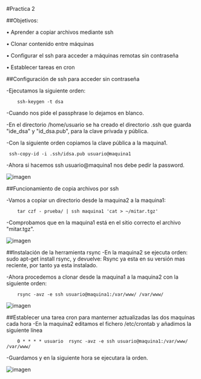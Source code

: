 ﻿#Practica 2

##Objetivos:

• Aprender a copiar archivos mediante ssh

• Clonar contenido entre máquinas

• Configurar el ssh para acceder a máquinas remotas sin contraseña

• Establecer tareas en cron



##Configuración de ssh para acceder sin contraseña

-Ejecutamos la siguiente orden:

		ssh-keygen -t dsa

-Cuando nos pide el passphrase lo dejamos en blanco.

-En el directorio /home/usuario se ha creado el directorio .ssh que
 guarda "ide_dsa" y "id_dsa.pub", para la clave privada y pública.

-Con la siguiente orden copiamos la clave pública a la maquina1.

	 ssh-copy-id -i .ssh/idsa.pub usuario@maquina1

-Ahora si hacemos ssh usuario@maquina1 nos  debe pedir la password. 

![imagen](https://github.com/alvaro-gr/SWAP2015/blob/master/Practicas/Practica2/Capturas/Key_ssh.png)

##Funcionamiento de copia archivos por ssh

-Vamos a copiar un directorio desde la maquina2 a la maquina1:

		tar czf - prueba/ | ssh maquina1 'cat > ~/mitar.tgz'

-Comprobamos que en la maquina1 está en el sitio correcto el archivo "mitar.tgz".

![imagen](https://github.com/alvaro-gr/SWAP2015/blob/master/Practicas/Practica2/Capturas/tar.png)

##Instalación de la herramienta rsync
-En la maquina2 se ejecuta orden: sudo apt-get install rsync, y devuelve:
 Rsync ya esta en su versión mas reciente, por tanto ya esta instalado.

-Ahora procedemos a clonar desde la maquina1 a la maquina2 con la siguiente orden:

		rsync -avz -e ssh usuario@maquina1:/var/www/ /var/www/
		
![imagen](https://github.com/alvaro-gr/SWAP2015/blob/master/Practicas/Practica2/Capturas/clonacion.png)

##Establecer una tarea cron para manterner aztualizadas las dos maquinas cada hora
-En la maquina2 editamos el fichero /etc/crontab y añadimos la siguiente línea

		0 * * * * usuario  rsync -avz -e ssh usuario@maquina1:/var/www/ /var/www/

-Guardamos y en la siguiente hora se ejecutara la orden.

![imagen](https://github.com/alvaro-gr/SWAP2015/blob/master/Practicas/Practica2/Capturas/cron.png)

